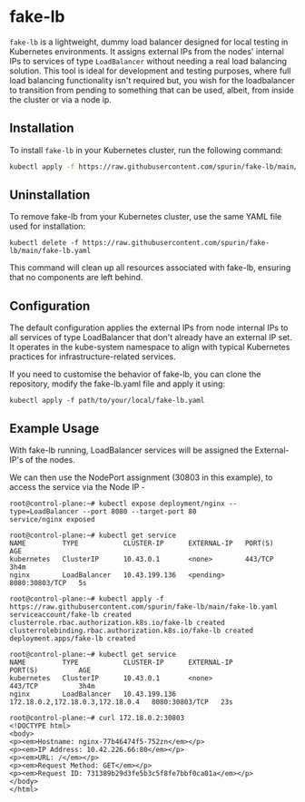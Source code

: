 # fake-lb

`fake-lb` is a lightweight, dummy load balancer designed for local testing in Kubernetes environments. It assigns external IPs from the nodes' internal IPs to services of type `LoadBalancer` without needing a real load balancing solution. This tool is ideal for development and testing purposes, where full load balancing functionality isn't required but, you wish for the loadbalancer to transition from pending to something that can be used, albeit, from inside the cluster or via a node ip.

## Installation

To install `fake-lb` in your Kubernetes cluster, run the following command:

```bash
kubectl apply -f https://raw.githubusercontent.com/spurin/fake-lb/main/fake-lb.yaml
```

## Uninstallation

To remove fake-lb from your Kubernetes cluster, use the same YAML file used for installation:

```
kubectl delete -f https://raw.githubusercontent.com/spurin/fake-lb/main/fake-lb.yaml
```

This command will clean up all resources associated with fake-lb, ensuring that no components are left behind.

## Configuration

The default configuration applies the external IPs from node internal IPs to all services of type LoadBalancer that don't already have an external IP set. It operates in the kube-system namespace to align with typical Kubernetes practices for infrastructure-related services.

If you need to customise the behavior of fake-lb, you can clone the repository, modify the fake-lb.yaml file and apply it using:

```
kubectl apply -f path/to/your/local/fake-lb.yaml
```

## Example Usage

With fake-lb running, LoadBalancer services will be assigned the External-IP's of the nodes.

We can then use the NodePort assignment (30803 in this example), to access the service via the Node IP -

```
root@control-plane:~# kubectl expose deployment/nginx --type=LoadBalancer --port 8080 --target-port 80
service/nginx exposed
 
root@control-plane:~# kubectl get service
NAME         TYPE           CLUSTER-IP      EXTERNAL-IP   PORT(S)          AGE
kubernetes   ClusterIP      10.43.0.1       <none>        443/TCP          3h4m
nginx        LoadBalancer   10.43.199.136   <pending>     8080:30803/TCP   5s

root@control-plane:~# kubectl apply -f https://raw.githubusercontent.com/spurin/fake-lb/main/fake-lb.yaml
serviceaccount/fake-lb created
clusterrole.rbac.authorization.k8s.io/fake-lb created
clusterrolebinding.rbac.authorization.k8s.io/fake-lb created
deployment.apps/fake-lb created

root@control-plane:~# kubectl get service
NAME         TYPE           CLUSTER-IP      EXTERNAL-IP                        PORT(S)          AGE
kubernetes   ClusterIP      10.43.0.1       <none>                             443/TCP          3h4m
nginx        LoadBalancer   10.43.199.136   172.18.0.2,172.18.0.3,172.18.0.4   8080:30803/TCP   23s

root@control-plane:~# curl 172.18.0.2:30803
<!DOCTYPE html>
<body>
<p><em>Hostname: nginx-77b46474f5-752zn</em></p>
<p><em>IP Address: 10.42.226.66:80</em></p>
<p><em>URL: /</em></p>
<p><em>Request Method: GET</em></p>
<p><em>Request ID: 731389b29d3fe5b3c5f8fe7bbf0ca01a</em></p>
</body>
</html>
```
